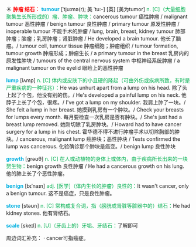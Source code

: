 ☀ <font color="red">**肿瘤 结石：**</font>
<font color="sky blue">**tumour**</font> [ˈtju:mə(r); 美 ˈtu:-]
[英] [美为tumor] <font color="#00b050">n. [C]（大量细胞聚集生长所形成的）瘤、肿瘤、肿块：</font>cancerous tumour 癌性肿瘤 / malignant tumour 恶性肿瘤 / benign tumour 良性肿瘤 / primary tumour 原发性肿瘤 / inoperable tumour 不能手术的肿瘤 / lung, brain, breast, kidney tumour 肺部肿瘤；脑瘤；乳房肿瘤；肾脏肿瘤 / He developed a brain tumour. 他长了脑瘤。/ tumour cell, tumour tissue 肿瘤细胞；肿瘤组织 / tumour formation, tumour growth 肿瘤形成；肿瘤生长 / a primary tumour in the breast 乳房内的原发性肿块 / tumours of the central nervous system 中枢神经系统肿瘤 / a malignant tumour on the eyelid 眼睑上的恶性肿瘤
           
<font color="sky blue">**lump**</font> [lʌmp]
<font color="#00b050">n. [C] 体内或皮肤下的小且硬的隆起（可由外伤或疾病所致，有时是严重疾病的一种征兆）：</font>He was unhurt apart from a lump on his head. 除了头上起了个包，他没有别的伤。/ He's developed a painful lump on his neck. 他脖子上长了个包，很疼。/ I've got a lump on my shoulder. 我肩上肿了一块。/ She felt a lump in her breast. 她摸到乳房有一个肿块。/ Check your breasts for lumps every month. 每月要检查一次乳房是否有肿块。/ She's just had a breast lump removed. 她刚切除了乳房肿块。/ Howard had to have cancer surgery for a lump in his chest. 霍华德不得不进行肿瘤手术以切除胸部的肿块。/ cancerous, malignant lump 癌肿块；恶性肿块 / Tests confirmed the lump was cancerous. 化验确诊那个肿块是癌变。/ benign lump 良性肿块

<font color="sky blue">**growth**</font> [ɡrəʊθ] 
<font color="#00b050">n. [C] 在人或动植物的身体上或体内，由于疾病所长出来的一块赘生物：</font>benign growth 良性肿瘤 / He had a cancerous growth on his lung. 他的肺上长了个恶性肿瘤。
           
<font color="sky blue">**benign**</font> [bɪˈnaɪn]
<font color="#00b050">adj. [医学]（体内生长的肿瘤）良性的：</font>It wasn't cancer, only a benign tumour. 这不是癌症，只是良性肿瘤。

<font color="sky blue">**stone**</font> [stəʊn] 
<font color="#00b050">n. [C] 常构成复合词，指（膀胱或肾脏等脏器中的）结石：</font>He had kidney stones. 他有肾结石。
           
<font color="sky blue">**scale**</font> [skeɪl]
<font color="#00b050">n. [U]（牙齿上的）牙垢、牙结石：</font>了解即可

周边词汇补充：
· cancer可指癌症。

